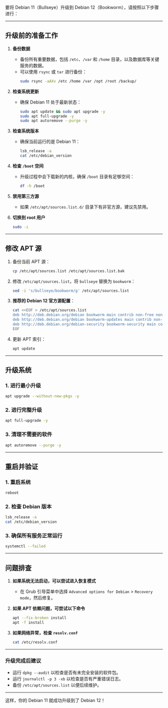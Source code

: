 要将 Debian 11（Bullseye）升级到 Debian 12（Bookworm），请按照以下步骤进行：

---

## **升级前的准备工作**
1. **备份数据**
   - 备份所有重要数据，包括 `/etc`、`/var` 和 `/home` 目录，以及数据库等关键服务的数据。
   - 可以使用 `rsync` 或 `tar` 进行备份：
     ```bash
     sudo rsync -aAXv /etc /home /var /opt /root /backup/
     ```

2. **检查系统更新**
   - 确保 Debian 11 处于最新状态：
     ```bash
     sudo apt update && sudo apt upgrade -y
     sudo apt full-upgrade -y
     sudo apt autoremove --purge -y
     ```

3. **检查系统版本**
   - 确保当前运行的是 Debian 11：
     ```bash
     lsb_release -a
     cat /etc/debian_version
     ```

4. **检查 `/boot` 空间**
   - 升级过程中会下载新的内核，确保 `/boot` 目录有足够空间：
     ```bash
     df -h /boot
     ```

5. **禁用第三方源**
   - 如果 `/etc/apt/sources.list.d/` 目录下有非官方源，建议先禁用。

6. **切换到 root 用户**
   ```bash
   sudo -i
   ```

---

## **修改 APT 源**
1. 备份当前 APT 源：
   ```bash
   cp /etc/apt/sources.list /etc/apt/sources.list.bak
   ```

2. 修改 `/etc/apt/sources.list`，将 `bullseye` 替换为 `bookworm`：
   ```bash
   sed -i 's/bullseye/bookworm/g' /etc/apt/sources.list
   ```

3. **推荐的 Debian 12 官方源配置**：
   ```bash
   cat <<EOF > /etc/apt/sources.list
   deb http://deb.debian.org/debian bookworm main contrib non-free non-free-firmware
   deb http://deb.debian.org/debian bookworm-updates main contrib non-free non-free-firmware
   deb http://deb.debian.org/debian-security bookworm-security main contrib non-free non-free-firmware
   EOF
   ```

4. 更新 APT 索引：
   ```bash
   apt update
   ```

---

## **升级系统**
### **1. 进行最小升级**
```bash
apt upgrade --without-new-pkgs -y
```

### **2. 进行完整升级**
```bash
apt full-upgrade -y
```

### **3. 清理不需要的软件**
```bash
apt autoremove --purge -y
```

---

## **重启并验证**
### **1. 重启系统**
```bash
reboot
```

### **2. 检查 Debian 版本**
```bash
lsb_release -a
cat /etc/debian_version
```

### **3. 确保所有服务正常运行**
```bash
systemctl --failed
```

---

## **问题排查**
1. **如果系统无法启动，可以尝试进入恢复模式**
   - 在 Grub 引导菜单中选择 `Advanced options for Debian` > `Recovery mode`，然后修复。

2. **如果 APT 依赖问题，可尝试以下命令**
   ```bash
   apt --fix-broken install
   apt -f install
   ```

3. **如果网络异常，检查 `resolv.conf`**
   ```bash
   cat /etc/resolv.conf
   ```

---

### **升级完成后建议**
- 运行 `dpkg --audit` 以检查是否有未完全安装的软件包。
- 运行 `journalctl -p 3 -xb` 以检查是否有严重错误日志。
- 备份 `/etc/apt/sources.list` 以便后续维护。

---

这样，你的 Debian 11 就成功升级到了 Debian 12！
